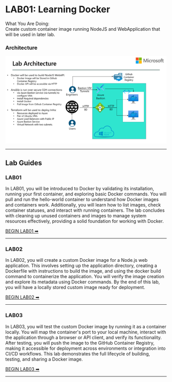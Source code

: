 # LAB01: Learning Docker #

What You Are Doing:<br>
Create custom container image running NodeJS and WebApplication that will be used in later lab. 

### Architecture ###
![alt text](../Files/lab_architecture.jpg)

---
## Lab Guides ##

### LAB01 ###

In LAB01, you will be introduced to Docker by validating its installation, running your first container, and exploring basic Docker commands. You will pull and run the hello-world container to understand how Docker images and containers work. Additionally, you will learn how to list images, check container statuses, and interact with running containers. The lab concludes with cleaning up unused containers and images to manage system resources effectively, providing a solid foundation for working with Docker.

[BEGIN LAB01 ➡](LAB01.md)

--- 

### LAB02 ###

In LAB02, you will create a custom Docker image for a Node.js web application. This involves setting up the application directory, creating a Dockerfile with instructions to build the image, and using the docker build command to containerize the application. You will verify the image creation and explore its metadata using Docker commands. By the end of this lab, you will have a locally stored custom image ready for deployment.

[BEGIN LAB02 ➡](LAB02.md)

---

### LAB03  ###

In LAB03, you will test the custom Docker image by running it as a container locally. You will map the container's port to your local machine, interact with the application through a browser or API client, and verify its functionality. After testing, you will push the image to the GitHub Container Registry, making it accessible for deployment across environments or integration into CI/CD workflows. This lab demonstrates the full lifecycle of building, testing, and sharing a Docker image.

[BEGIN LAB03 ➡](LAB03.md)

---